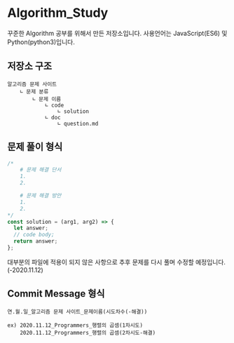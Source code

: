 # Algorithm_Study

꾸준한 Algorithm 공부를 위해서 만든 저장소입니다. 사용언어는 JavaScript(ES6) 및 Python(python3)입니다.

## 저장소 구조

    알고리즘 문제 사이트
        ∟ 문제 분류
            ∟ 문제 이름
                ∟ code
                    ∟ solution
                ∟ doc
                    ∟ question.md

## 문제 풀이 형식

```javascript
/*
    # 문제 해결 단서
    1.
    2.

    # 문제 해결 방안
    1.
    2.
*/
const solution = (arg1, arg2) => {
  let answer;
  // code body;
  return answer;
};
```

대부분의 파일에 적용이 되지 않은 사항으로 추후 문제를 다시 풀며 수정할 예정입니다.(-2020.11.12)

## Commit Message 형식

    연.월.일_알고리즘 문제 사이트_문제이름(시도차수(-해결))

    ex) 2020.11.12_Programmers_행렬의 곱셈(1차시도)
        2020.11.12_Programmers_행렬의 곱셈(2차시도-해결)
